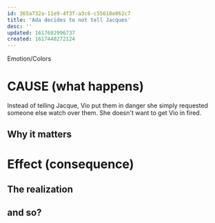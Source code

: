 ```yaml
---
id: 365a732a-11e9-4f3f-a3c6-c55618e062c7
title: 'Ada decides to not tell Jacques'
desc: ''
updated: 1617682996737
created: 1617448272124
---
```

Emotion/Colors
>

# CAUSE (what happens)
Instead of telling Jacque, Vio put them in danger she simply requested someone else watch over them. She doesn't want to get Vio in fired.


##  Why it matters


# Effect (consequence) 

## The realization

## and so?
